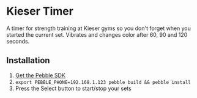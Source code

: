 Kieser Timer
============

A timer for strength training at Kieser gyms so you don't forget when you
started the current set. Vibrates and changes color after 60, 90 and 120
seconds.


Installation
------------

1. [Get the Pebble SDK](https://developer.pebble.com/sdk/download/)
2. `export PEBBLE_PHONE=192.168.1.123 pebble build && pebble install`
3. Press the Select button to start/stop your sets
